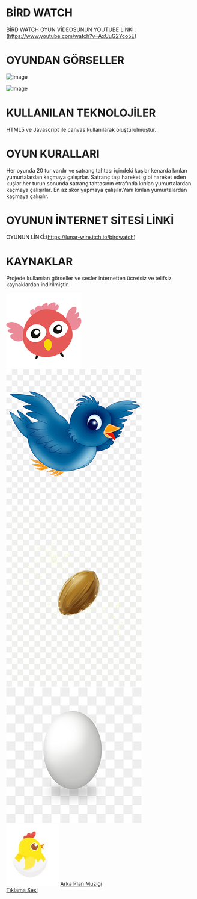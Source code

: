  # BİRD WATCH
 
 BİRD WATCH OYUN VİDEOSUNUN YOUTUBE LİNKİ :  (https://www.youtube.com/watch?v=AxUuG2Yco5E)


# OYUNDAN GÖRSELLER 
 ![Image](https://github.com/user-attachments/assets/f7d7a3ca-5e5b-43d7-a0d4-a8c03cc833c1)

 ![Image](https://github.com/user-attachments/assets/7164232d-33d5-4a60-87e4-d4ec9a39485a) 


 # KULLANILAN TEKNOLOJİLER
 HTML5 ve Javascript ile canvas kullanılarak oluşturulmuştur.
 
 # OYUN KURALLARI 
 Her oyunda 20 tur vardır ve satranç tahtası içindeki kuşlar kenarda kırılan yumurtalardan kaçmaya çalışırlar.
 Satranç taşı hareketi gibi hareket eden kuşlar her turun sonunda satranç tahtasının etrafında kırılan yumurtalardan kaçmaya çalışırlar.
 En az skor yapmaya çalışılır.Yani kırılan yumurtalardan kaçmaya çalışılır.

 # OYUNUN İNTERNET SİTESİ LİNKİ
 OYUNUN LİNKİ:(https://lunar-wire.itch.io/birdwatch)

 # KAYNAKLAR 
 Projede kullanılan görseller ve sesler internetten ücretsiz ve telifsiz kaynaklardan indirilmiştir.  

![Kuş](resimler/kus.png)  
![Kuş 1](resimler/kus1.png)  
![Tohum](resimler/tohum.png)  
![Yumurta](resimler/yumurta.png)  
![Kırılmış Yumurta](resimler/kirilmis.png)
[Arka Plan Müziği](sesler/arka-plan.mp3)  
[Tıklama Sesi](sesler/tik.mp3)


 

 

 


